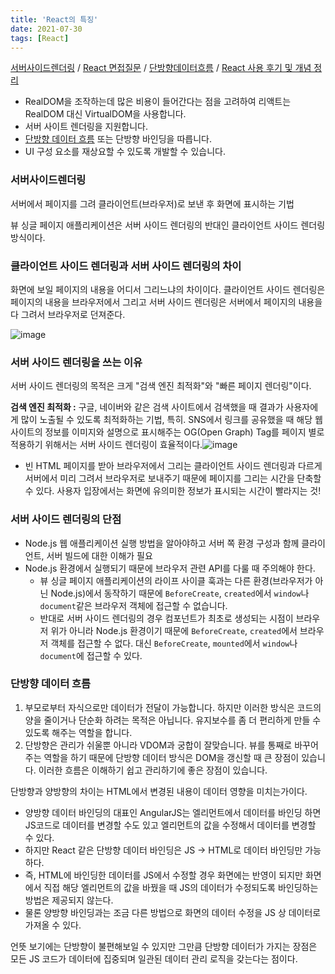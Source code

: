 ```yaml
---
title: 'React의 특징'
date: 2021-07-30
tags: [React]
---
```


[서버사이드렌더링](https://joshua1988.github.io/vue-camp/nuxt/ssr.html) / [React 면접질문](https://appear.github.io/2018/10/20/REACT/react-translate-01/) / [단방향데이터흐름](https://gocoder.tistory.com/2158) / [React 사용 후기 및 개념 정리](https://theuphill.tistory.com/15)

- RealDOM을 조작하는데 많은 비용이 들어간다는 점을 고려하여 리액트는 RealDOM 대신 VirtualDOM을 사용합니다.
- 서버 사이트 렌더링을 지원합니다.
- [단방향 데이터 흐름](https://www.notion.so/React-66af4464361747028cdc19d803537c33) 또는 단방향 바인딩을 따릅니다.
- UI 구성 요소를 재상요할 수 있도록 개발할 수 있습니다.

### 서버사이드렌더링

서버에서 페이지를 그려 클라이언트(브라우저)로 보낸 후 화면에 표시하는 기법

뷰 싱글 페이지 애플리케이션은 서버 사이드 렌더링의 반대인 클라이언트 사이드 렌더링 방식이다.

### 클라이언트 사이드 렌더링과 서버 사이드 렌더링의 차이

화면에 보일 페이지의 내용을 어디서 그리느냐의 차이이다. 클라이언트 사이드 렌더링은 페이지의 내용을 브라우저에서 그리고 서버 사이드 렌더링은 서버에서 페이지의 내용을 다 그려서 브라우저로 던져준다.

![image](https://user-images.githubusercontent.com/53068706/127669389-2b6e8529-4e58-4f61-b288-8221fd21b690.png)

### 서버 사이드 렌더링을 쓰는 이유

서버 사이드 렌더링의 목적은 크게 "검색 엔진 최적화"와 "빠른 페이지 렌더링"이다.

**검색 엔진 최적화 :** 구글, 네이버와 같은 검색 사이트에서 검색했을 때 결과가 사용자에게 많이 노출될 수 있도록 최적화하는 기법, 특히. SNS에서 링크를 공유했을 때 해당 웹 사이트의 정보를 이미지와 설명으로 표시해주는 OG(Open Graph) Tag를 페이지 별로 적용하기 위해서는 서버 사이드 렌더링이 효율적이다.![image](https://user-images.githubusercontent.com/53068706/127669539-b4f5c6a7-46a8-407e-bd0f-feb47d30b380.png)

- 빈 HTML 페이지를 받아 브라우저에서 그리는 클라이언트 사이드 렌더링과 다르게 서버에서 미리 그려서 브라우저로 보내주기 때문에 페이지를 그리는 시간을 단축할 수 있다. 사용자 입장에서는 화면에 유의미한 정보가 표시되는 시간이 빨라지는 것!

### 서버 사이드 렌더링의 단점

- Node.js 웹 애플리케이션 실행 방법을 알아야하고 서버 쪽 환경 구성과 함께 클라이언트, 서버 빌드에 대한 이해가 필요
- Node.js 환경에서 실행되기 때문에 브라우저 관련 API를 다룰 때 주의해야 한다.
  - 뷰 싱글 페이지 애플리케이션의 라이프 사이클 훅과는 다른 환경(브라우저가 아닌 Node.js)에서 동작하기 때문에 `BeforeCreate`, `created`에서 `window`나 `document`같은 브라우저 객체에 접근할 수 없습니다.
  - 반대로 서버 사이드 렌더링의 경우 컴포넌트가 최초로 생성되는 시점이 브라우저 위가 아니라 Node.js 환경이기 때문에 `BeforeCreate`, `created`에서 브라우저 객체를 접근할 수 없다. 대신 `BeforeCreate`, `mounted`에서 `window`나 `document`에 접근할 수 있다.

### 단방향 데이터 흐름

1. 부모로부터 자식으로만 데이터가 전달이 가능합니다. 하지만 이러한 방식은 코드의 양을 줄이거나 단순화 하려는 목적은 아닙니다. 유지보수를 좀 더 편리하게 만들 수 있도록 해주는 역할을 합니다.
2. 단방향은 관리가 쉬울뿐 아니라 VDOM과 궁합이 잘맞습니다. 뷰를 통째로 바꾸어주는 역할을 하기 때문에 단방향 데이터 방식은 DOM을 갱신할 때 큰 장점이 있습니다. 이러한 흐름은 이해하기 쉽고 관리하기에 좋은 장점이 있습니다.

단방향과 양방향의 차이는 HTML에서 변경된 내용이 데이터 영향을 미치는가이다.

- 양방향 데이터 바인딩의 대표인 AngularJS는 엘리먼트에서 데이터를 바인딩 하면 JS코드로 데이터를 변경할 수도 있고 엘리먼트의 값을 수정해서 데이터를 변경할 수 있다.
- 하지만 React 같은 단방향 데이터 바인딩은 JS → HTML로 데이터 바인딩만 가능하다.
- 즉, HTML에 바인딩한 데이터를 JS에서 수정할 경우 화면에는 반영이 되지만 화면에서 직접 해당 엘리먼트의 값을 바꿨을 때 JS의 데이터가 수정되도록 바인딩하는 방법은 제공되지 않는다.
- 물론 양방향 바인딩과는 조금 다른 방법으로 화면의 데이터 수정을 JS 상 데이터로 가져올 수 있다.

언뜻 보기에는 단방향이 불편해보일 수 있지만 그만큼 단방향 데이터가 가지는 장점은 모든 JS 코드가 데이터에 집중되며 일관된 데이터 관리 로직을 갖는다는 점이다.
